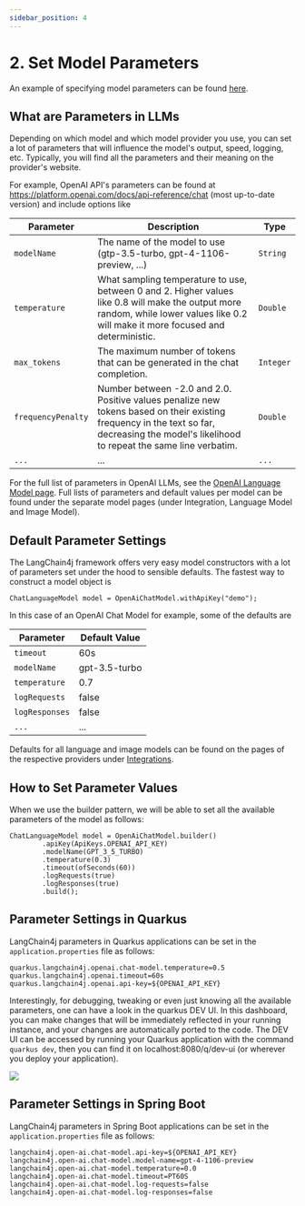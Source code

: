 ```yaml
---
sidebar_position: 4
---
```


# 2. Set Model Parameters
An example of specifying model parameters can be found [here](https://github.com/langchain4j/langchain4j-examples/blob/main/tutorials/src/main/java/_01_ModelParameters.java
).

## What are Parameters in LLMs
Depending on which model and which model provider you use, you can set a lot of parameters that will influence the model's output, speed, logging, etc.
Typically, you will find all the parameters and their meaning on the provider's website.


For example, OpenAI API's parameters can be found at https://platform.openai.com/docs/api-reference/chat (most up-to-date version)
and include options like

| Parameter          | Description                                                                                                                                                                                          | Type      |
|--------------------|------------------------------------------------------------------------------------------------------------------------------------------------------------------------------------------------------|-----------|
| `modelName`        | The name of the model to use (gtp-3.5-turbo, gpt-4-1106-preview, ...)                                                                                                                                | `String`  |
| `temperature`      | What sampling temperature to use, between 0 and 2. Higher values like 0.8 will make the output more random, while lower values like 0.2 will make it more focused and deterministic.                 | `Double`  |
| `max_tokens`       | The maximum number of tokens that can be generated in the chat completion.                                                                                                                           | `Integer` |
| `frequencyPenalty` | Number between -2.0 and 2.0. Positive values penalize new tokens based on their existing frequency in the text so far, decreasing the model's likelihood to repeat the same line verbatim.           | `Double`  |
| `...`              | ...                                                                                                                                                                                                  | `...`     |

For the full list of parameters in OpenAI LLMs, see the [OpenAI Language Model page](/docs/integrations/language-models/openai).
Full lists of parameters and default values per model can be found under the separate model pages (under Integration, Language Model and Image Model).

## Default Parameter Settings
The LangChain4j framework offers very easy model constructors with a lot of parameters set under the hood to sensible defaults. The fastest way to construct a model object is
```
ChatLanguageModel model = OpenAiChatModel.withApiKey("demo");
```
In this case of an OpenAI Chat Model for example, some of the defaults are

| Parameter      | Default Value | 
|----------------|---------------|
| `timeout`      | 60s           |
| `modelName`    | gpt-3.5-turbo |
| `temperature`  | 0.7           |
| `logRequests`  | false         |
| `logResponses` | false         |
| `...`          | ...           |

Defaults for all language and image models can be found on the pages of the respective providers under [Integrations](/docs/integrations).

## How to Set Parameter Values
When we use the builder pattern, we will be able to set all the available parameters of the model as follows:
```
ChatLanguageModel model = OpenAiChatModel.builder()
        .apiKey(ApiKeys.OPENAI_API_KEY)
        .modelName(GPT_3_5_TURBO)
        .temperature(0.3)
        .timeout(ofSeconds(60))
        .logRequests(true)
        .logResponses(true)
        .build();
```

## Parameter Settings in Quarkus
LangChain4j parameters in Quarkus applications can be set in the `application.properties` file as follows:
```
quarkus.langchain4j.openai.chat-model.temperature=0.5
quarkus.langchain4j.openai.timeout=60s
quarkus.langchain4j.openai.api-key=${OPENAI_API_KEY}
```

Interestingly, for debugging, tweaking or even just knowing all the available parameters, one can have a look in the quarkus DEV UI.
In this dashboard, you can make changes that will be immediately reflected in your running instance, and your changes are automatically ported to the code.
The DEV UI can be accessed by running your Quarkus application with the command `quarkus dev`, then you can find it on localhost:8080/q/dev-ui (or wherever you deploy your application).


[![](/img/quarkus-dev-ui-parameters.png)](/docs/tutorials/set-model-parameters)

## Parameter Settings in Spring Boot
LangChain4j parameters in Spring Boot applications can be set in the `application.properties` file as follows:
```
langchain4j.open-ai.chat-model.api-key=${OPENAI_API_KEY}
langchain4j.open-ai.chat-model.model-name=gpt-4-1106-preview
langchain4j.open-ai.chat-model.temperature=0.0
langchain4j.open-ai.chat-model.timeout=PT60S
langchain4j.open-ai.chat-model.log-requests=false
langchain4j.open-ai.chat-model.log-responses=false
```